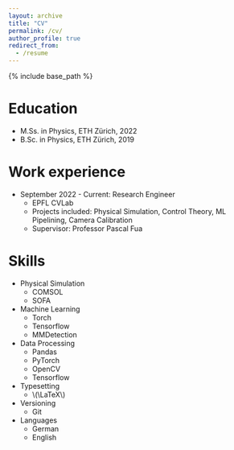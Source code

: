 ```yaml
---
layout: archive
title: "CV"
permalink: /cv/
author_profile: true
redirect_from:
  - /resume
---
```


{% include base_path %}

Education
======
* M.Ss. in Physics, ETH Zürich, 2022
* B.Sc. in Physics, ETH Zürich, 2019

Work experience
======
* September 2022 - Current: Research Engineer
  * EPFL CVLab
  * Projects included: Physical Simulation, Control Theory, ML Pipelining, Camera Calibration
  * Supervisor: Professor Pascal Fua


Skills
======
* Physical Simulation
  * COMSOL
  * SOFA
* Machine Learning
  * Torch
  * Tensorflow
  * MMDetection
* Data Processing
  * Pandas
  * PyTorch
  * OpenCV
  * Tensorflow
* Typesetting
  * \\(\LaTeX\\)
* Versioning
  * Git
* Languages
  * German
  * English


<!-- Publications
======
  <ul>{% for post in site.publications reversed %}
    {% include archive-single-cv.html %}
  {% endfor %}</ul>
  
Talks
======
  <ul>{% for post in site.talks reversed %}
    {% include archive-single-talk-cv.html  %}
  {% endfor %}</ul>
  
Teaching
======
  <ul>{% for post in site.teaching reversed %}
    {% include archive-single-cv.html %}
  {% endfor %}</ul>
  
Service and leadership
======
* Currently signed in to 43 different slack teams -->

